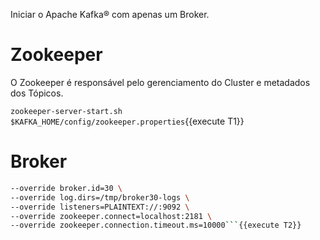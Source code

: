 Iniciar o Apache Kafka® com apenas um Broker.

# Zookeeper

O Zookeeper é responsável pelo gerenciamento do Cluster e metadados dos Tópicos.

`zookeeper-server-start.sh $KAFKA_HOME/config/zookeeper.properties`{{execute T1}}

# Broker

```kafka-server-start.sh $KAFKA_HOME/config/server.properties \    
--override broker.id=30 \   
--override log.dirs=/tmp/broker30-logs \    
--override listeners=PLAINTEXT://:9092 \                         
--override zookeeper.connect=localhost:2181 \                
--override zookeeper.connection.timeout.ms=10000```{{execute T2}}